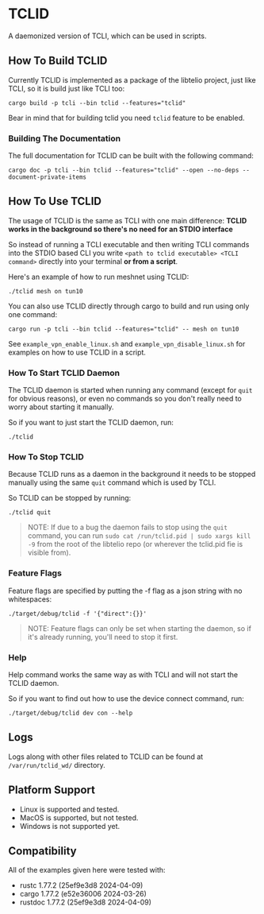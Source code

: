 # TCLID

A daemonized version of TCLI, which can be used in scripts.

## How To Build TCLID

Currently TCLID is implemented as a package of the libtelio project, just like TCLI, so it is build just like TCLI too:

```shell
cargo build -p tcli --bin tclid --features="tclid"
```

Bear in mind that for building tclid you need `tclid` feature to be enabled.

### Building The Documentation

The full documentation for TCLID can be built with the following command:

```shell
cargo doc -p tcli --bin tclid --features="tclid" --open --no-deps --document-private-items
```

## How To Use TCLID

The usage of TCLID is the same as TCLI with one main difference: **TCLID works in the background so there's no need for an STDIO interface**

So instead of running a TCLI executable and then writing TCLI commands into the STDIO based CLI you write `<path to tclid executable> <TCLI command>` directly into your terminal **or from a script**.

Here's an example of how to run meshnet using TCLID:

```shell
./tclid mesh on tun10
```

You can also use TCLID directly through cargo to build and run using only one command:

```shell
cargo run -p tcli --bin tclid --features="tclid" -- mesh on tun10
```

See `example_vpn_enable_linux.sh` and `example_vpn_disable_linux.sh` for examples on how to use TCLID in a script.

### How To Start TCLID Daemon

The TCLID daemon is started when running any command (except for `quit` for obvious reasons), or even no commands so you don't really need to worry about starting it manually.

So if you want to just start the TCLID daemon, run:

```shell
./tclid
```

### How To Stop TCLID

Because TCLID runs as a daemon in the background it needs to be stopped manually using the same `quit` command which is used by TCLI.

So TCLID can be stopped by running:

```shell
./tclid quit
```

>NOTE: If due to a bug the daemon fails to stop using the `quit` command, you can run `sudo cat /run/tclid.pid | sudo xargs kill -9` from the root of the libtelio repo (or wherever the tclid.pid fie is visible from).

### Feature Flags

Feature flags are specified by putting the -f flag as a json string with no whitespaces:

```shell
./target/debug/tclid -f '{"direct":{}}'
```

>NOTE: Feature flags can only be set when starting the daemon, so if it's already running, you'll need to stop it first.

### Help

Help command works the same way as with TCLI and will not start the TCLID daemon.

So if you want to find out how to use the device connect command, run:

```shell
./target/debug/tclid dev con --help
```

## Logs

Logs along with other files related to TCLID can be found at `/var/run/tclid_wd/` directory.

## Platform Support

- Linux is supported and tested.
- MacOS is supported, but not tested.
- Windows is not supported yet.

## Compatibility

All of the examples given here were tested with:

- rustc 1.77.2 (25ef9e3d8 2024-04-09)
- cargo 1.77.2 (e52e36006 2024-03-26)
- rustdoc 1.77.2 (25ef9e3d8 2024-04-09)
